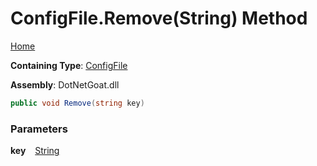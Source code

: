 # ConfigFile\.Remove\(String\) Method

[Home](../../../../../../README.md)

**Containing Type**: [ConfigFile](../README.md)

**Assembly**: DotNetGoat\.dll

```csharp
public void Remove(string key)
```

### Parameters

**key** &ensp; [String](https://docs.microsoft.com/en-us/dotnet/api/system.string)
